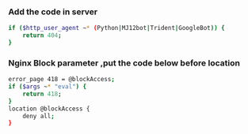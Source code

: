 ### Add the code in server
```Bash
if ($http_user_agent ~* (Python|MJ12bot|Trident|GoogleBot)) {
	return 404;
}
```
### Nginx Block parameter ,put the code below before location
```Bash
error_page 418 = @blockAccess;
if ($args ~* "eval") {
    return 418;
}
location @blockAccess {
    deny all;
}
```